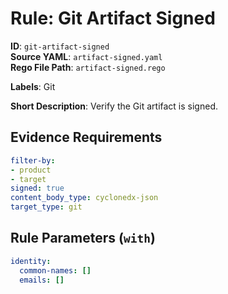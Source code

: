 # Rule: Git Artifact Signed

**ID**: `git-artifact-signed`  
**Source YAML**: `artifact-signed.yaml`  
**Rego File Path**: `artifact-signed.rego`  

**Labels**: Git

**Short Description**: Verify the Git artifact is signed.

## Evidence Requirements

```yaml
filter-by:
- product
- target
signed: true
content_body_type: cyclonedx-json
target_type: git
```
## Rule Parameters (`with`)

```yaml
identity:
  common-names: []
  emails: []
```
